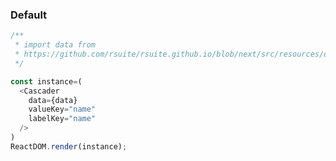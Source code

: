 ### Default

<!--start-code-->
```js
/**
 * import data from
 * https://github.com/rsuite/rsuite.github.io/blob/next/src/resources/data/province.js
 */

const instance=(
  <Cascader
    data={data}
    valueKey="name"
    labelKey="name"
  />
)
ReactDOM.render(instance);
```
<!--end-code-->
